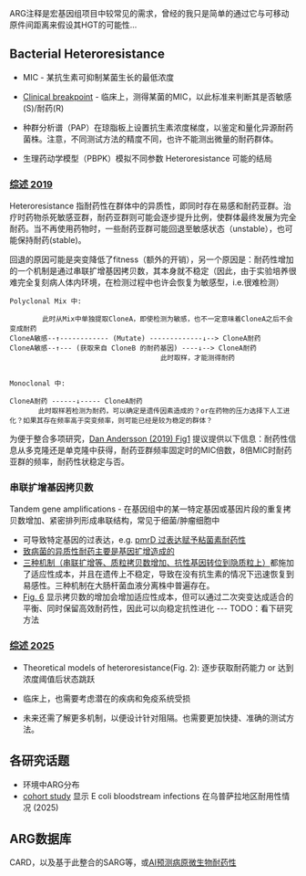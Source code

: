 


ARG注释是宏基因组项目中较常见的需求，曾经的我只是简单的通过它与可移动原件间距离来假设其HGT的可能性...


## Bacterial Heteroresistance

* MIC - 某抗生素可抑制某菌生长的最低浓度
* [Clinical breakpoint](https://www.eucast.org/clinical_breakpoints) - 临床上，测得某菌的MIC，以此标准来判断其是否敏感(S)/耐药(R)

* 种群分析谱（PAP）在琼脂板上设置抗生素浓度梯度，以鉴定和量化异源耐药菌株。注意，不同测试方法的精度不同，也许不能测出微量的耐药群体。
* 生理药动学模型（PBPK）模拟不同参数 Heteroresistance 可能的结局

### [综述 2019](https://doi.org/10.1038/s41579-019-0218-1)

Heteroresistance 指耐药性在群体中的异质性，即同时存在易感和耐药亚群。治疗时药物杀死敏感亚群，耐药亚群则可能会逐步提升比例，使群体最终发展为完全耐药。当不再使用药物时，一些耐药亚群可能回退至敏感状态（unstable），也可能保持耐药(stable)。

回退的原因可能是突变降低了fitness（额外的开销），另一个原因是：耐药性增加的一个机制是通过串联扩增基因拷贝数，其本身就不稳定（因此，由于实验培养很难完全复刻病人体内环境，在检测过程中也许会恢复为敏感型，i.e.很难检测）


```
Polyclonal Mix 中: 

        此时从Mix中单独提取CloneA，即使检测为敏感，也不一定意味着CloneA之后不会变成耐药
CloneA敏感--↑------------ (Mutate) -------------↓--> CloneA耐药
CloneA敏感--↑--- (获取来自 CloneB 的耐药基因) ----↓--> CloneA耐药     
                                     此时取样，才能测得耐药


Monoclonal 中:

CloneA耐药 ------↓----- CloneA耐药
       此时取样若检测为耐药，可以确定是遗传因素造成的？or在药物的压力选择下人工进化？如果其存在频率高于突变频率，则可能已经是较为稳定的群体？
```


为便于整合多项研究，[Dan Andersson (2019) Fig1](https://doi.org/10.1038/s41579-019-0218-1) 提议提供以下信息：耐药性信息从多克隆还是单克隆中获得，耐药亚群频率固定时的MIC倍数，8倍MIC时耐药亚群的频率，耐药性状稳定与否。


### 串联扩增基因拷贝数


Tandem gene amplifications - 在基因组中的某一特定基因或基因片段的重复拷贝数增加、紧密排列形成串联结构，常见于细菌/肿瘤细胞中

* 可导致特定基因的过表达，e.g. [pmrD 过表达赋予粘菌素耐药性](https://onlinelibrary.wiley.com/doi/10.1111/mmi.13459)
* [致病菌的异质性耐药主要是基因扩增造成的](https://mp.weixin.qq.com/s/1YxWXZH9UK0NWHFpIMh0sw)
* [三种机制（串联扩增等、质粒拷贝数增加、抗性基因转位到隐质粒上）](https://www.nature.com/articles/s41467-024-48233-0)都施加了适应性成本，并且在遗传上不稳定，导致在没有抗生素的情况下迅速恢复到易感性。三种机制在大肠杆菌血液分离株中普遍存在。
* [Fig. 6](https://www.nature.com/articles/s41467-024-46571-7) 显示拷贝数的增加会增加适应性成本，但可以通过二次突变达成适合的平衡、同时保留高效耐药性，因此可以向稳定抗性进化 --- TODO：看下研究方法



### [综述 2025](https://www.nature.com/articles/s44259-025-00076-5)

* Theoretical models of heteroresistance(Fig. 2): 逐步获取耐药能力 or 达到浓度阈值后状态跳跃 

* 临床上，也需要考虑潜在的疾病和免疫系统受损

* 未来还需了解更多机制，以便设计针对阻隔。也需要更加快捷、准确的测试方法。



## 各研究话题

* 环境中ARG分布
* [cohort study](https://pmc.ncbi.nlm.nih.gov/articles/PMC12004506/) 显示 E coli bloodstream infections 在乌普萨拉地区耐用性情况 (2025)


## ARG数据库

CARD，以及基于此整合的SARG等，或[AI预测病原微生物耐药性](https://www.frontiersin.org/journals/cellular-and-infection-microbiology/articles/10.3389/fcimb.2024.1482186/full)


